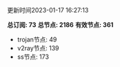 更新时间2023-01-17 16:27:13

**总订阅: 73**
**总节点: 2186**
**有效节点: 361**
- trojan节点: 49
- v2ray节点: 139
- ss节点: 173
